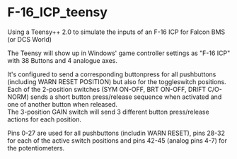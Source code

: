 # F-16_ICP_teensy
Using a Teensy++ 2.0 to simulate the inputs of an F-16 ICP for Falcon BMS (or DCS World)

The Teensy will show up in Windows' game controller settings as "F-16 ICP" with 38 Buttons and 4 analogue axes.

It's configured to send a corresponding buttonpress for all pushbuttons (including WARN RESET POSITION) but also for the toggleswitch positions.  
Each of the 2-position switches (SYM ON-OFF, BRT ON-OFF, DRIFT C/O-NORM) sends a short button press/release sequence when activated and one of another button when released.  
The 3-position GAIN switch will send 3 different button press/release actions for each position.

Pins 0-27 are used for all pushbuttons (includin WARN RESET), pins 28-32 for each of the active switch positions and pins 42-45 (analog pins 4-7) for the potentiometers.
